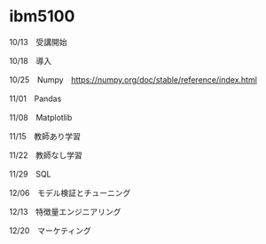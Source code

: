 # ibm5100
10/13　受講開始

10/18　導入

10/25　Numpy　https://numpy.org/doc/stable/reference/index.html

11/01　Pandas

11/08　Matplotlib

11/15　教師あり学習

11/22　教師なし学習

11/29　SQL

12/06　モデル検証とチューニング

12/13　特徴量エンジニアリング

12/20　マーケティング
